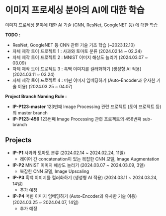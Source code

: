 # 이미지 프로세싱 분야의 AI에 대한 학습

이미지 프로세싱 분야에 대한 AI 기술 (CNN, ResNet, GoogleNET 등) 에 대한 학습

**TODO :**
* ResNet, GoogleNET 등 CNN 관련 기술 기초 학습 (~2023.12.10)
* 자체 제작 토이 프로젝트 1 : 사과와 토마토 분류 (2024.02.14 ~ 02.24)
* 자체 제작 토이 프로젝트 2 : MNIST 이미지 해상도 늘리기 (2024.03.07 ~ 03.09)
* 자체 제작 토이 프로젝트 3 : 흑백 이미지를 컬러화하기 (생성형 AI 적용) (2024.03.11 ~ 03.24)
* 자체 제작 토이 프로젝트 4 : 머핀 이미지 임베딩하기 (Auto-Encoder과 유사한 기술 이용) (2024.03.25 ~ 04.07)

**Project Branch Naming Rule :**
* **IP-P123-master** 123번째 Image Processing 관련 프로젝트 (토이 프로젝트 등) 의 master branch 
* **IP-P123-456** 123번째 Image Processing 관련 프로젝트의 456번째 sub-branch

## Projects
* **IP-P1** 사과와 토마토 분류 (2024.02.14 ~ 2024.02.24, 11일)
  * 레이어 간 concatenation이 있는 복잡한 CNN 모델, Image Augmentation
* **IP-P2** MNIST 이미지 해상도 늘리기 (2024.03.07 ~ 2024.03.09, 3일)
  * 복잡한 CNN 모델, Image Upscaling
* **IP-P3** 흑백 이미지를 컬러화하기 (생성형 AI 적용) (2024.03.11 ~ 2024.03.24, 14일)
  * 추가 예정
* **IP-P4** 머핀 이미지 임베딩하기 (Auto-Encoder과 유사한 기술 이용) (2024.03.25 ~ 2024.04.07, 14일)
  * 추가 예정
